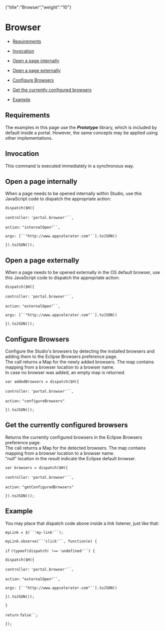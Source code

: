 {"title":"Browser","weight":"10"} 

# Browser

*   [Requirements](#Requirements)
    
*   [Invocation](#Invocation)
    
*   [Open a page internally](#Openapageinternally)
    
*   [Open a page externally](#Openapageexternally)
    
*   [Configure Browsers](#ConfigureBrowsers)
    
*   [Get the currently configured browsers](#Getthecurrentlyconfiguredbrowsers)
    
*   [Example](#Example)
    

## Requirements

The examples in this page use the _**Prototype**_ library, which is included by default inside a portal. However, the same concepts may be applied using other implementations.

## Invocation

This command is executed immediately in a synchronous way.

## Open a page internally

When a page needs to be opened internally within Studio, use this JavaScript code to dispatch the appropriate action:

`dispatch($H({`

`controller:` `'portal.browser'``,`

`action:` `"internalOpen"``,`

`args: [``"http://www.appcelerator.com"``].toJSON()`

`}).toJSON());`

## Open a page externally

When a page needs to be opened externally in the OS default browser, use this JavaScript code to dispatch the appropriate action:

`dispatch($H({`

`controller:` `'portal.browser'``,`

`action:` `"externalOpen"``,`

`args: [``"http://www.appcelerator.com"``].toJSON()`

`}).toJSON());`

## Configure Browsers

Configure the Studio's browsers by detecting the installed browsers and adding them to the Eclipse Browsers preference page.  
The call returns a Map for the newly added browsers. The map contains mapping from a browser location to a browser name.  
In case no browser was added, an empty map is returned.

`var addedBrowsers = dispatch($H({`

`controller:` `'portal.browser'``,`

`action:` `"configureBrowsers"`

`}).toJSON());`

## Get the currently configured browsers

Returns the currently configured browsers in the Eclipse Browsers preference page.  
The call returns a Map for the detected browsers. The map contains mapping from a browser location to a browser name.  
"null" location in the result indicate the Eclipse default browser.

`var browsers = dispatch($H({`

`controller:` `'portal.browser'``,`

`action:` `"getConfiguredBrowsers"`

`}).toJSON());`

## Example

You may place that dispatch code above inside a link listener, just like that:

`myLink = $(``'my-link'``);`

`myLink.observe(``'click'``, function(e) {`

`if` `(typeof(dispatch) !==` `'undefined'``) {`

`dispatch($H({`

`controller:` `'portal.browser'``,`

`action:` `"externalOpen"``,`

`args: [``"http://www.appcelerator.com"``].toJSON()`

`}).toJSON());`

`}`

`return`  `false``;`

`});`